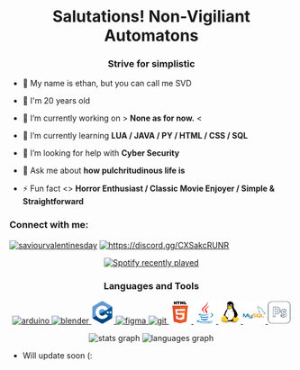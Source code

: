 <h1 align="center">Salutations! Non-Vigiliant Automatons</h1>
<h3 align="center">Strive for simplistic</h3>

- 🔶 My name is ethan, but you can call me SVD

- 🧡 I'm 20 years old

- 🔭 I’m currently working on > **None as for now.** <

- 🌱 I’m currently learning **LUA / JAVA / PY / HTML / CSS / SQL** 

- 🤝 I’m looking for help with **Cyber Security**

- 💬 Ask me about **how pulchritudinous life is**

- ⚡ Fun fact <> **Horror Enthusiast / Classic Movie Enjoyer / Simple & Straightforward**


  

<h3 align="left">Connect with me:</h3>
<p align="left">
<a href="https://www.youtube.com/c/saviourvalentinesday" target="blank"><img align="center" src="https://raw.githubusercontent.com/rahuldkjain/github-profile-readme-generator/master/src/images/icons/Social/youtube.svg" alt="saviourvalentinesday" height="30" width="40" /></a>
<a href="https://discord.gg/CXSakcRUNR" target="blank"><img align="center" src="https://raw.githubusercontent.com/rahuldkjain/github-profile-readme-generator/master/src/images/icons/Social/discord.svg" alt="https://discord.gg/CXSakcRUNR" height="30" width="40" /></a>
</p>

<div align="center">
  <a href="https://open.spotify.com/user/nfmom5sm1x6jzpkhljtzi6ul7">
    <img src="https://spotify-recently-played-readme.vercel.app/api?user=nfmom5sm1x6jzpkhljtzi6ul7&count=5&unique=true" alt="Spotify recently played"  />
  </a>
</div>


<h3 align="middle">  Languages and Tools  </h3>
<p align="middle"> <a href="https://www.arduino.cc/" target="_blank" rel="noreferrer"> <img src="https://cdn.worldvectorlogo.com/logos/arduino-1.svg" alt="arduino" width="40" height="40"/> </a> <a href="https://www.blender.org/" target="_blank" rel="noreferrer"> <img src="https://download.blender.org/branding/community/blender_community_badge_white.svg" alt="blender" width="40" height="40"/> </a> <a href="https://www.w3schools.com/cpp/" target="_blank" rel="noreferrer"> <img src="https://raw.githubusercontent.com/devicons/devicon/master/icons/cplusplus/cplusplus-original.svg" alt="cplusplus" width="40" height="40"/> </a> <a href="https://www.figma.com/" target="_blank" rel="noreferrer"> <img src="https://www.vectorlogo.zone/logos/figma/figma-icon.svg" alt="figma" width="40" height="40"/> </a> <a href="https://git-scm.com/" target="_blank" rel="noreferrer"> <img src="https://www.vectorlogo.zone/logos/git-scm/git-scm-icon.svg" alt="git" width="40" height="40"/> </a> <a href="https://www.w3.org/html/" target="_blank" rel="noreferrer"> <img src="https://raw.githubusercontent.com/devicons/devicon/master/icons/html5/html5-original-wordmark.svg" alt="html5" width="40" height="40"/> </a> <a href="https://www.java.com" target="_blank" rel="noreferrer"> <img src="https://raw.githubusercontent.com/devicons/devicon/master/icons/java/java-original.svg" alt="java" width="40" height="40"/> </a> <a href="https://www.linux.org/" target="_blank" rel="noreferrer"> <img src="https://raw.githubusercontent.com/devicons/devicon/master/icons/linux/linux-original.svg" alt="linux" width="40" height="40"/> </a> <a href="https://www.mysql.com/" target="_blank" rel="noreferrer"> <img src="https://raw.githubusercontent.com/devicons/devicon/master/icons/mysql/mysql-original-wordmark.svg" alt="mysql" width="40" height="40"/> </a> <a href="https://www.photoshop.com/en" target="_blank" rel="noreferrer"> <img src="https://raw.githubusercontent.com/devicons/devicon/master/icons/photoshop/photoshop-line.svg" alt="photoshop" width="40" height="40"/> </a> </p>



<div align="center">
  <img src="https://github-readme-stats.vercel.app/api?username=R-1933&hide_title=false&hide_rank=false&show_icons=true&include_all_commits=true&count_private=true&disable_animations=false&theme=dracula&locale=en&hide_border=false&order=1" height="150" alt="stats graph"  />
  <img src="https://github-readme-stats.vercel.app/api/top-langs?username=R-1933&locale=en&hide_title=false&layout=compact&card_width=320&langs_count=5&theme=onedark&hide_border=false&order=2" height="150" alt="languages graph"  />
</div>




- Will update soon (:
